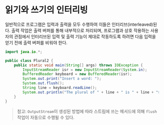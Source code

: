 # 읽기와 쓰기의 인터리빙

일반적으로 프로그램은 입력과 출력을 모두 수행하여 이들은 인터리브(interleaved)된다. 출력 작업은 출력 버퍼를 통해 내부적으로 처리되며, 프로그램과 상호 작용하는 사용자의 관점에서 인터리브된 입력 및 출력
기능이 제대로 작동하도록 하려면 다음 입력을 얻기 전에 출력 버퍼를 비워야 한다.

```java
import java.io.*;

public class Plural2 {
    public static void main(String[] args) throws IOException {
        InputStreamReader isr = new InputStreamReader(System.in);
        BufferedReader keyboard = new BufferedReader(isr);
        System.out.print("Insert a word: ");
        System.out.flush();
        String line = keyboard.readLine();
        System.out.println("The plural of " + line + " is " + line + "s.");
    }
}
```

> 참고: `OutputStream`이 생성된 방법에 따라 스트림에 쓰는 메서드에 의해 `flush` 작업이 자동으로 수행될 수 있다.
